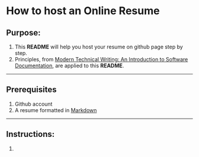 # How to host an Online Resume
## Purpose:
1. This **README** will help you host your resume on github page step by step.
2. Principles, from [Modern Technical Writing: An Introduction to Software Documentation](https://www.amazon.ca/Modern-Technical-Writing-Introduction-Documentation-ebook/dp/B01A2QL9SS), are applied to this **README**.
***
## Prerequisites
1. Github account
2. A resume formatted in [Markdown](https://www.markdowntutorial.com/)
***
## Instructions:
1. 
